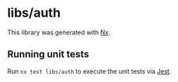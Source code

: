 # libs/auth

This library was generated with [Nx](https://nx.dev).

## Running unit tests

Run `nx test libs/auth` to execute the unit tests via [Jest](https://jestjs.io).
